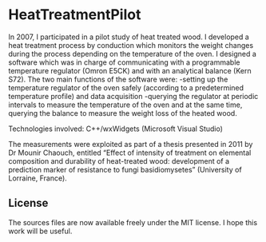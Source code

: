 # HeatTreatmentPilot

In 2007, I participated in a pilot study of heat treated wood. I developed a heat treatment process by conduction which monitors the weight changes during the process depending on the temperature of the oven. I designed a software which was in charge of communicating with a programmable temperature regulator (Omron E5CK) and with an analytical balance (Kern S72). The two main functions of the software were:
-setting up the temperature regulator of the oven safely (according to a predetermined temperature profile) and data acquisition
-querying the regulator at periodic intervals to measure the temperature of the oven and at the same time, querying the balance to measure the weight loss of the heated wood.

Technologies involved: C++/wxWidgets (Microsoft Visual Studio)

The measurements were exploited as part of a thesis presented in 2011 by Dr Mounir Chaouch, entitled “Effect of intensity of treatment on elemental composition and durability of heat-treated wood: development of a prediction marker of resistance to fungi basidiomysetes” (University of Lorraine, France).

## License

The sources files are now available freely under the MIT license. I hope this work will be useful.



